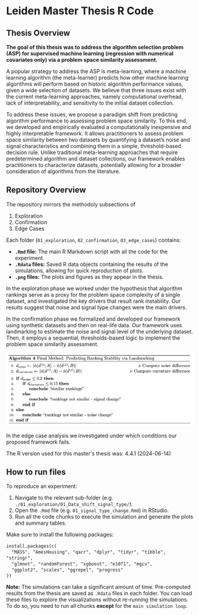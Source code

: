 # Leiden Master Thesis R Code

## Thesis Overview

**The goal of this thesis was to address the algorithm selection problem (ASP) for supervised machine learning (regression with numerical covariates only) via a problem space similarity assessment.**

A popular strategy to address the ASP is meta-learning, where a machine learning algorithm (the meta-learner) predicts how other machine learning algorithms will perform based on historic algorithm performance values, given a wide selection of datasets. We believe that three issues exist with the current meta-learning approaches, namely computational overhead, lack of interpretability, and sensitivity to the initial dataset collection. 

To address these issues, we propose a paradigm shift from predicting algorithm performance to assessing problem space similarity. To this end, we developed and empirically evaluated a computationally inexpensive and highly interpretable framework. It allows practitioners to assess problem space similarity between two datasets by quantifying a dataset’s noise and signal characteristics and combining them in a simple, threshold-based decision rule. Unlike traditional meta-learning approaches that require predetermined algorithm and dataset collections, our framework enables practitioners to characterize datasets, potentially allowing for a broader consideration of algorithms from the literature.

## Repository Overview

The repository mirrors the methodoly subsections of
1. Exploration
2. Confirmation
3. Edge Cases

Each folder (`01_exploration`, `02_confirmation`, `03_edge_cases`) contains:
- **`.Rmd` file:** The main R Markdown script with all the code for the experiment.
- **`.Rdata` files:** Saved R data objects containing the results of the simulations, allowing for quick reproduction of plots.
- **`.png` files:** The plots and figures as they appear in the thesis.

In the exploration phase we worked under the hypothesis that algorithm rankings serve as a proxy for the problem space complexity of a single dataset, and investigated the key drivers that result rank instability. Our results suggest that noise and signal type changes were the main drivers.

In the confirmation phase we formalized and developed our framework using synthetic datasets and then on real-life data. Our framework uses landmarking to estimate the noise and signal level of the underlying dataset. Then, it employs a sequential, thresholds-based logic to implement the problem space similarity assessment.

![Pseudo Code](pseudo-code.png)

In the edge case analysis we investigated under which conditions our proposed framework fails.

The R version used for this master's thesis was: 4.4.1 (2024-06-14)

## How to run files

To reproduce an experiment:
1.  Navigate to the relevant sub-folder (e.g. `./01_exploration/01_Data_shift_signal_type/`).
2.  Open the `.Rmd` file (e.g. `01_signal_type_change.Rmd`) in RStudio.
3.  Run all the code chunks to execute the simulation and generate the plots and summary tables.

Make sure to install the following packages:
```
install.packages(c(
  "MASS", "AmesHousing", "qacr", "dplyr", "tidyr", "tibble", "stringr",
  "glmnet", "randomForest", "xgboost", "e1071", "mgcv",
  "ggplot2", "scales", "ggrepel", "progress"
))
```

**Note:** The simulations can take a significant amount of time. Pre-computed results from the thesis are saved as `.Rdata` files in each folder. You can load these files to explore the visualizations without re-running the simulations. To do so, you need to run all chunks **except** for the `main simulation loop`. 
